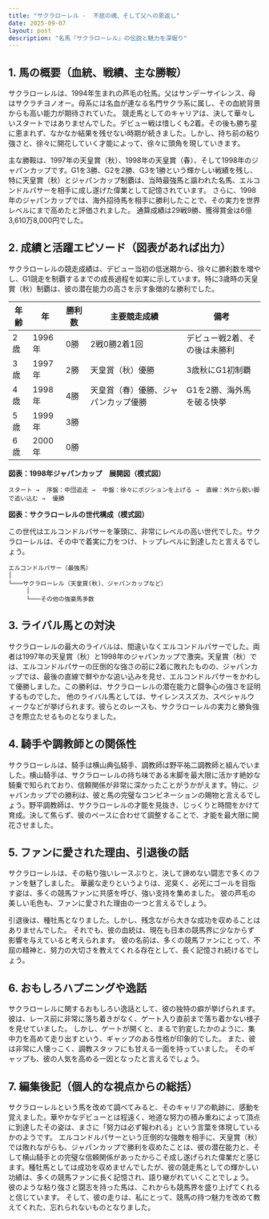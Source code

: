 ```yaml
---
title: "サクラローレル -  不屈の魂、そして父への恩返し"
date: 2025-09-07
layout: post
description: "名馬『サクラローレル』の伝説と魅力を深堀り"
---
```


## 1. 馬の概要（血統、戦績、主な勝鞍）

サクラローレルは、1994年生まれの芦毛の牡馬。父はサンデーサイレンス、母はサクラチヨノオー。母系には名血が連なる名門サクラ系に属し、その血統背景からも高い能力が期待されていた。  競走馬としてのキャリアは、決して華々しいスタートではありませんでした。デビュー戦は惜しくも2着。その後も勝ち星に恵まれず、なかなか結果を残せない時期が続きました。しかし、持ち前の粘り強さと、徐々に開花していく才能によって、徐々に頭角を現していきます。

主な勝鞍は、1997年の天皇賞（秋）、1998年の天皇賞（春）、そして1998年のジャパンカップです。G1を3勝、G2を2勝、G3を1勝という輝かしい戦績を残し、特に天皇賞（秋）とジャパンカップ制覇は、当時最強馬と謳われた名馬、エルコンドルパサーを相手に成し遂げた偉業として記憶されています。 さらに、1998年のジャパンカップでは、海外招待馬を相手に勝利したことで、その実力を世界レベルにまで高めたと評価されました。  通算成績は29戦9勝、獲得賞金は6億3,610万8,000円でした。


## 2. 成績と活躍エピソード（図表があれば出力）

サクラローレルの競走成績は、デビュー当初の低迷期から、徐々に勝利数を増やし、G1競走を制覇するまでの成長過程を如実に示しています。特に3歳時の天皇賞（秋）制覇は、彼の潜在能力の高さを示す象徴的な勝利でした。

| 年齢 | 年 | 勝利数 | 主要競走成績 | 備考 |
|---|---|---|---|---|
| 2歳 | 1996年 | 0勝 | 2戦0勝2着1回 | デビュー戦2着、その後は未勝利 |
| 3歳 | 1997年 | 2勝 | 天皇賞（秋）優勝 | 3歳秋にG1初制覇 |
| 4歳 | 1998年 | 4勝 | 天皇賞（春）優勝、ジャパンカップ優勝 | G1を2勝、海外馬を破る快挙 |
| 5歳 | 1999年 | 3勝 |  |  |
| 6歳 | 2000年 | 0勝 |  |  |


**図表：1998年ジャパンカップ　展開図（模式図）**

```
スタート →  序盤：中団追走 →  中盤：徐々にポジションを上げる →  直線：外から鋭い脚で追い込む →  優勝
```

**図表：サクラローレルの世代構成（模式図）**

この世代はエルコンドルパサーを筆頭に、非常にレベルの高い世代でした。サクラローレルは、その中で着実に力をつけ、トップレベルに到達したと言えるでしょう。

```
エルコンドルパサー（最強馬）
│
└───サクラローレル（天皇賞(秋)、ジャパンカップなど）
     │
     └───その他の強豪馬多数
```


## 3. ライバル馬との対決

サクラローレルの最大のライバルは、間違いなくエルコンドルパサーでした。両者は1997年の天皇賞（秋）と1998年のジャパンカップで激突。天皇賞（秋）では、エルコンドルパサーの圧倒的な強さの前に2着に敗れたものの、ジャパンカップでは、最後の直線で鮮やかな追い込みを見せ、エルコンドルパサーをかわして優勝しました。この勝利は、サクラローレルの潜在能力と闘争心の強さを証明するものでした。  他のライバル馬としては、サイレンススズカ、スペシャルウィークなどが挙げられます。彼らとのレースも、サクラローレルの実力と勝負強さを際立たせるものとなりました。


## 4. 騎手や調教師との関係性

サクラローレルは、騎手は横山典弘騎手、調教師は野平祐二調教師と組んでいました。横山騎手は、サクラローレルの持ち味である末脚を最大限に活かす絶妙な騎乗で知られており、信頼関係が非常に深かったことがうかがえます。特に、ジャパンカップでの勝利は、彼と馬の完璧なコンビネーションの賜物と言えるでしょう。野平調教師は、サクラローレルの才能を見抜き、じっくりと時間をかけて育成。決して焦らず、彼のペースに合わせて調整することで、才能を最大限に開花させました。


## 5. ファンに愛された理由、引退後の話

サクラローレルは、その粘り強いレースぶりと、決して諦めない闘志で多くのファンを魅了しました。  華麗な走りというよりは、泥臭く、必死にゴールを目指す姿は、多くの競馬ファンに共感を呼び、強い支持を集めました。  彼の芦毛の美しい毛色も、ファンに愛された理由の一つと言えるでしょう。

引退後は、種牡馬となりました。しかし、残念ながら大きな成功を収めることはありませんでした。  それでも、彼の血統は、現在も日本の競馬界に少なからず影響を与えていると考えられます。  彼の名前は、多くの競馬ファンにとって、不屈の精神と、努力の大切さを教えてくれる存在として、長く記憶され続けるでしょう。


## 6. おもしろハプニングや逸話

サクラローレルに関するおもしろい逸話として、彼の独特の癖が挙げられます。  彼は、レース前に非常に落ち着きがなく、ゲート入り直前まで落ち着かない様子を見せていました。  しかし、ゲートが開くと、まるで豹変したかのように、集中力を高めて走り出すという、ギャップのある性格が印象的でした。  また、彼は非常に人懐っこく、調教スタッフにも甘える一面を持っていました。  そのギャップも、彼の人気を高める一因となったと言えるでしょう。


## 7. 編集後記（個人的な視点からの総括）

サクラローレルという馬を改めて調べてみると、そのキャリアの軌跡に、感動を覚えました。華やかなデビューとは程遠く、地道な努力の積み重ねによって頂点に到達したその姿は、まさに「努力は必ず報われる」という言葉を体現しているかのようです。  エルコンドルパサーという圧倒的な強敵を相手に、天皇賞（秋）では敗れながらも、ジャパンカップで勝利を収めたことは、彼の潜在能力と、そして横山騎手との完璧な信頼関係があったからこそ成し遂げられた偉業だと感じます。種牡馬としては成功を収めませんでしたが、彼の競走馬としての輝かしい功績は、多くの競馬ファンに長く記憶され、語り継がれていくことでしょう。  彼のような粘り強さと闘志を持った馬は、これからも競馬界を盛り上げてくれると信じています。  そして、彼の走りは、私にとって、競馬の持つ魅力を改めて教えてくれた、忘れられないものとなりました。
